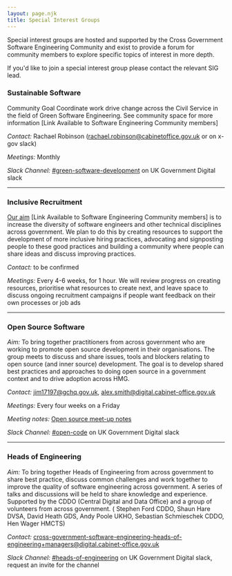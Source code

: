 ```yaml
---
layout: page.njk
title: Special Interest Groups
---
```


Special interest groups are hosted and supported by the Cross Government Software Engineering Community and exist to provide a forum for community members to explore specific topics of interest in more depth. 

If you'd like to join a special interest group please contact the relevant SIG lead.

### Sustainable Software 

Community Goal Coordinate work drive change across the Civil Service in the field of Green Software Engineering. See community space for more information [Link Available to Software Engineering Community members]

*Contact:* Rachael Robinson (rachael.robinson@cabinetoffice.gov.uk or on x-gov slack)

*Meetings:* Monthly 

*Slack Channel:* [#green-software-development](https://ukgovernmentdigital.slack.com/archives/C04C60X2FJA) on UK Government Digital slack

---

 ### Inclusive Recruitment
[Our aim](https://github.com/uk-x-gov-software-community/community-space/blob/main/special-interest-meetings/inclusive-recruitment/2023-08-09.md#1-goal) [Link Available to Software Engineering Community members] is to increase the diversity of software engineers and other technical disciplines across government. We plan to do this by creating resources to support the development of more inclusive hiring practices, advocating and signposting people to these good practices and building a community where people can share ideas and discuss improving practices.

*Contact:* to be confirmed

*Meetings:* Every 4-6 weeks, for 1 hour. We will review progress on creating resources, prioritise what resources to create next, and leave space to discuss ongoing recruitment campaigns if people want feedback on their own processes or job ads

---

### Open Source Software

*Aim:* To bring together practitioners from across government who are working to promote open source development in their organisations. The group meets to discuss and share issues, tools and blockers relating to open source (and inner source) development. The goal is to develop shared best practices and approaches to doing open source in a government context and to drive adoption across HMG.

*Contact:* jim17197@gchq.gov.uk, alex.smith@digital.cabinet-office.gov.uk 

*Meetings:* Every four weeks on a Friday

*Meeting notes:* [Open source meet-up notes](/special-interest/open-source/open-source-meetup-notes)

*Slack Channel:* [#open-code](https://ukgovernmentdigital.slack.com/archives/C0Q3KG7B8) on UK Government Digital slack

---
### Heads of Engineering

*Aim:* To bring together Heads of Engineering from across government to share best practice, discuss common challenges and work together to improve the quality of software engineering across government. A series of talks and discussions will be held to share knowledge and experience. Supported by the CDDO (Central Digital and Data Office) and a group of volunteers from across government. ( Stephen Ford CDDO, Shaun Hare DVSA, David Heath GDS, Andy Poole UKHO, Sebastian Schmieschek CDDO, Hen Wager HMCTS)

*Contact:* [cross-government-software-engineering-heads-of-engineering+managers@digital.cabinet-office.gov.uk](mailto:cross-government-software-engineering-heads-of-engineering+managers@digital.cabinet-office.gov.uk)

*Slack Channel:* [#heads-of-engineering](https://ukgovernmentdigital.slack.com/archives/C058C1K39NV) on UK Government Digital slack, request an invite for the channel
